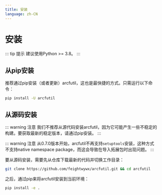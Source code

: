 ```yaml
---
title: 安装
language: zh-CN
---
```


# 安装

::: tip 提示
建议使用Python >= 3.8。
:::

## 从pip安装

推荐通过pip安装（或者更新）arcfutil，这也是最快捷的方式。只需运行以下命令：

```bash
pip install -U arcfutil
```

## 从源码安装

::: warning 注意
我们不推荐从源代码安装arcfutil，因为它可能产生一些不稳定的构建。要获取最新的稳定版本，请通过pip安装。
:::

::: warning 注意
从0.7.0版本开始，arcfutil不再支持`setuptools`安装，这种方式不支持native namespace package，而这会导致在导入拓展包时出现问题。
:::

要从源码安装，需要先从仓库下载最新的代码并切换工作目录：

```bash
git clone https://github.com/feightwywx/arcfutil.git && cd arcfutil
```

之后，通过pip来将arcfutil安装到当前环境：

```bash
pip install -e .
```
